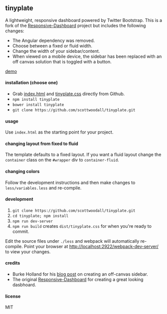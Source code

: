 ## tinyplate
A lightweight, responsive dashboard powered by Twitter Bootstrap. This is a fork of the [Responsive-Dashboard](https://github.com/Ehesp/Responsive-Dashboard) project but includes the following changes:

* The Angular dependency was removed.
* Choose between a fixed or fluid width.
* Change the width of your sidebar/content.
* When viewed on a mobile device, the sidebar has been replaced with an off canvas solution that is toggled with a button.

[demo](http://scottwoodall.com/tinyplate/)

#### installation (choose one)
* Grab [index.html](https://raw.githubusercontent.com/scottwoodall/tinyplate/master/dist/index.html) and [tinyplate.css](https://raw.githubusercontent.com/scottwoodall/tinyplate/master/dist/tinyplate.css) directly from Github.
* `npm install tinyplate`
* `bower install tinyplate`
*  `git clone https://github.com/scottwoodall/tinyplate.git`

#### usage
Use `index.html` as the starting point for your project. 

#### changing layout from fixed to fluid
The template defaults to a fixed layout. If you want a fluid layout change the `container` class on the `#wrapper` div to `container-fluid`.

#### changing colors
Follow the development instructions and then make changes to `less/variables.less` and re-compile.

#### development
1. `git clone https://github.com/scottwoodall/tinyplate.git`
1. `cd tinyplate; npm install`
1. `npm run dev-server`
1. `npm run build` creates `dist/tinyplate.css` for when you're ready to commit.

Edit the source files under `./less` and webpack will automatically re-compile. Point your browser at [http://localhost:2922/webpack-dev-server/](http://localhost:2922/webpack-dev-server/) to view your changes.

#### credits
* Burke Holland for his [blog post](http://blogs.telerik.com/kendoui/posts/13-11-05/creating-a-rwd-off-canvas-layout-with-bootstrap-3) on creating an off-canvas sidebar.
* The original [Responsive-Dashboard](https://github.com/Ehesp/Responsive-Dashboard) for creating a great looking dasbhoard.

#### license
MIT